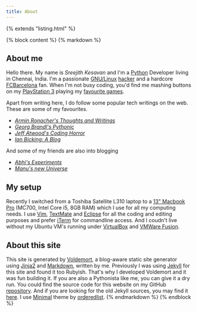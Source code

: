 ```yaml
---
title: About
---
```

{% extends "listing.html" %}

{% block content %}
{% markdown %}
## About me ##

Hello there. My name is *Sreejith Kesavan* and I'm a [Python](http://python.org) Developer living in Chennai, India. I'm a passionate [GNU/Linux](http://linux.org) [hacker](http://www.catb.org/~esr/faqs/hacker-howto.html) and a hardcore [FCBarcelona](http://fcbarcelona.cat) fan. When I'm not busy coding, you'd find me mashing buttons on my [PlayStation 3](http://en.wikipedia.org/wiki/PlayStation_3) playing my [favourite games](/games/).

Apart from writing here, I do follow some popular tech writings on the web. These are some of my favourites.

* *[Armin Ronacher's Thoughts and Writings](http://lucumr.pocoo.org/)*
* *[Georg Brandl's Pythonic](http://pythonic.pocoo.org/)*
* *[Jeff Atwood's Coding Horror](http://codinghorror.com)*
* *[Ian Bicking: A Blog](http://blog.ianbicking.org/)*

And some of my friends are also into blogging

* *[Abhi's Experiments](http://abhidsm.blogspot.com)*
* *[Manu's new Universe](http://manuknkra.wordpress.com/)*

## My setup ##

Recently I switched from a Toshiba Satellite L310 laptop to a [13" Macbook Pro](http://www.apple.com/in/macbookpro/specs-13inch.html) (MC700, Intel Core i5, 8GB RAM) which I use for all my computing needs. I use [Vim](http://vim.org), [TextMate](http://macromates.com) and [Eclipse](http://eclipse.org) for all the coding and editing purposes and prefer [iTerm](http://iterm.sourceforge.net/) for commandline access. And I coudn't live without my Ubuntu VM's running under [VirtualBox](http://www.virtualbox.org/) and [VMWare Fusion](http://www.vmware.com/products/fusion/overview.html).

## About this site ##

This site is generated by [Voldemort](https://github.com/semk/voldemort), a blog-aware static site generator using [Jinja2](http://jinja.pocoo.org/2/) and [Markdown](http://daringfireball.net/projects/markdown), written by me. Previously I was using [Jekyll](https://github.com/mojombo/jekyll) for this site and found it too Rubyish. That's why I developed Voldemort and it was fun building it. If you are also a Pythonista like me, you can give it a dry run. You could find the source code for this website on my GitHub [repository](https://github.com/semk/foobarnbaz.com). And if you are looking for the old Jekyll sources, you may find it [here](https://github.com/semk/blog). I use [Minimal]() theme by [orderedlist](https://github.com/orderedlist).
{% endmarkdown %}
{% endblock %}
